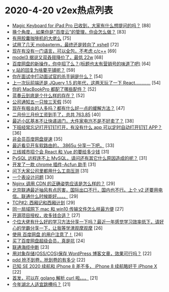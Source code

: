 # 2020-4-20 v2ex热点列表

+ [Magic Keyboard for iPad Pro 已收到，大家有什么想提问的吗？](https://www.v2ex.com/t/664120#reply88) [88]
+ [换个角度， 如果你是"百度云"的管理，你会怎么做？](https://www.v2ex.com/t/664389#reply83) [83]
+ [有用胶囊咖啡机的大佬么](https://www.v2ex.com/t/664173#reply75) [75]
+ [试用了几天 mobaxterm，最终还是转向了 xshell](https://www.v2ex.com/t/664161#reply72) [72]
+ [现在有没有一门语言，可以全包，不考虑 c/c++](https://www.v2ex.com/t/664224#reply69) [69]
+ [model3 据说又双叒叕降价了，最低 22w](https://www.v2ex.com/t/664170#reply68) [68]
+ [百度网盘的新操作，你中招了么？(标题也太有营销号的味道了吧)](https://www.v2ex.com/t/664291#reply64) [64]
+ [v 站的回复为啥要平铺呢？](https://www.v2ex.com/t/664131#reply59) [59]
+ [你在面试中打动面试官的杀手锏是什么？](https://www.v2ex.com/t/664200#reply54) [54]
+ [上一次玩前端还是 JQuery 1.5 的年代，这两天玩了一下 React…………](https://www.v2ex.com/t/664279#reply54) [54]
+ [你的 MacBookPro 都配了哪些配件？](https://www.v2ex.com/t/664219#reply52) [52]
+ [蓝奏云到底是个什么样的存在？](https://www.v2ex.com/t/664227#reply52) [52]
+ [公司通知五一只放三天假](https://www.v2ex.com/t/664198#reply50) [50]
+ [现在有咽炎的人多吗？都有什么好一点的缓解方法？](https://www.v2ex.com/t/664206#reply47) [47]
+ [二月份三月份工资到手了，总共 763.85](https://www.v2ex.com/t/664138#reply40) [40]
+ [最近小区基本不让快递进门，大件家电岂不是不好卖了？](https://www.v2ex.com/t/664121#reply38) [38]
+ [下班经常忘记打开钉钉打开，有没有什么 app 可以定时自动打开钉钉 APP？](https://www.v2ex.com/t/664139#reply36) [36]
+ [非会员百度网盘提速](https://www.v2ex.com/t/664147#reply35) [35]
+ [最近看见开车软路由的， 3865u 分享一下吧，](https://www.v2ex.com/t/664301#reply33) [33]
+ [三线城市招个会 React 和 Vue 的要给多少钱](https://www.v2ex.com/t/664359#reply31) [31]
+ [PySQL 远程连不上 MySQL，请问还有其它什么原因造成的呢？](https://www.v2ex.com/t/664190#reply31) [31]
+ [开发了一款 chrome 插件-Acfun 助手](https://www.v2ex.com/t/664216#reply31) [31]
+ [问下大家公司里都用什么工具压测](https://www.v2ex.com/t/664287#reply31) [31]
+ [一个表设计问题](https://www.v2ex.com/t/664144#reply30) [30]
+ [Nginx 调用 CDN 的正确姿势应该是怎么样的？](https://www.v2ex.com/t/664333#reply29) [29]
+ [北京联通最近抽风有点厉害，国际出口不行，国内也不行。上个 v2 还要用电信。联通什么时候能好。。。。](https://www.v2ex.com/t/664162#reply29) [29]
+ [TCP#2: 西厢记和西厢计划](https://www.v2ex.com/t/664211#reply29) [29]
+ [同一局域网下 mac 和 win10 传输文件怎么样最方便](https://www.v2ex.com/t/664177#reply27) [27]
+ [开源项目授权，收多钱合适？](https://www.v2ex.com/t/664217#reply27) [27]
+ [个位大佬有什么好的学习方法分享一下吗？最近一年感觉学习效率低下，请好心的学霸分享一下，让我等学渣观摩观摩](https://www.v2ex.com/t/664268#reply26) [26]
+ [使用 百度网盘 的用户注意了！](https://www.v2ex.com/t/664306#reply26) [26]
+ [买了百度网盘超级会员，真是坑](https://www.v2ex.com/t/664128#reply24) [24]
+ [联通海缆中断](https://www.v2ex.com/t/664185#reply23) [23]
+ [用对象存储(OSS/COS)保存 WordPress 博客文章，效果可行吗？](https://www.v2ex.com/t/664146#reply22) [22]
+ [pdd 抢不到卷，抢到卷的有多少](https://www.v2ex.com/t/664196#reply22) [22]
+ [已知 SE 2020 续航和 iPhone 8 差不多， iPhone 8 续航略好于 iPhone X](https://www.v2ex.com/t/664256#reply22) [22]
+ [首发，可以在 golang 解析 curl 啦。。。](https://www.v2ex.com/t/664140#reply21) [21]
+ [今年湖北人适宜跳槽吗？](https://www.v2ex.com/t/664181#reply21) [21]
